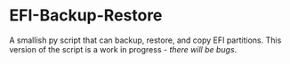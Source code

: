 # EFI-Backup-Restore
A smallish py script that can backup, restore, and copy EFI partitions.  This version of the script is a work in progress - *there will be bugs*.
